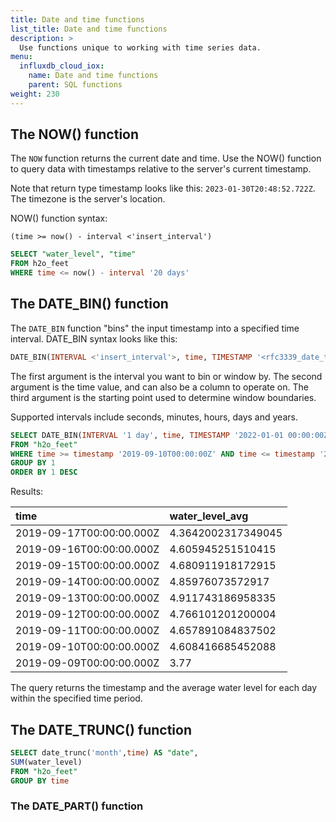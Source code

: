 ```yaml
---
title: Date and time functions
list_title: Date and time functions
description: >
  Use functions unique to working with time series data.
menu:
  influxdb_cloud_iox:
    name: Date and time functions
    parent: SQL functions
weight: 230
---
```


## The NOW() function

The `NOW` function returns the current date and time.  Use the NOW() function to query data with timestamps relative to the server's current timestamp.  

Note that return type timestamp looks like this: `2023-01-30T20:48:52.722Z`. The timezone is the server's location.

NOW() function syntax:

```
(time >= now() - interval <'insert_interval')
```



```sql
SELECT "water_level", "time"
FROM h2o_feet
WHERE time <= now() - interval '20 days'
```

## The DATE_BIN() function

The `DATE_BIN` function "bins" the input timestamp into a specified time interval.  DATE_BIN syntax looks like this:

```sql
DATE_BIN(INTERVAL <'insert_interval'>, time, TIMESTAMP '<rfc3339_date_time_string>')
```

The first argument is the interval you want to bin or window by. The second argument is the time value, and can also be a column to operate on.  The third argument is the starting point used to determine window boundaries.

Supported intervals include seconds, minutes, hours, days and years.  

```sql
SELECT DATE_BIN(INTERVAL '1 day', time, TIMESTAMP '2022-01-01 00:00:00Z') AS time, AVG("water_level")  as water_level_avg
FROM "h2o_feet"
WHERE time >= timestamp '2019-09-10T00:00:00Z' AND time <= timestamp '2019-09-20T00:00:00Z'
GROUP BY 1
ORDER BY 1 DESC
```

Results:

| time                     | water_level_avg    |
| :----------------------- | :----------------- |
| 2019-09-17T00:00:00.000Z | 4.3642002317349045 |
| 2019-09-16T00:00:00.000Z | 4.605945251510415  |
| 2019-09-15T00:00:00.000Z | 4.680911918172915  |
| 2019-09-14T00:00:00.000Z | 4.85976073572917   |
| 2019-09-13T00:00:00.000Z | 4.911743186958335  |
| 2019-09-12T00:00:00.000Z | 4.766101201200004  |
| 2019-09-11T00:00:00.000Z | 4.657891084837502  |
| 2019-09-10T00:00:00.000Z | 4.608416685452088  |
| 2019-09-09T00:00:00.000Z | 3.77               |

The query returns the timestamp and the average water level for each day within the specified time period.


## The DATE_TRUNC() function



```sql
SELECT date_trunc('month',time) AS "date",
SUM(water_level)
FROM "h2o_feet"
GROUP BY time
```

### The DATE_PART() function










<!-- ## The TIME_BUCKET_GAPFILL function (not working for Jan 31 release)


```sql
SELECT time_bucket_gapfill('1 day', time, TIMESTAMP '2022-01-01 00:00:00Z') as day,
"degrees", "location", "time"
FROM "h2o_temperature"
GROUP BY 1,2
ORDER BY 1,2
``` -->

